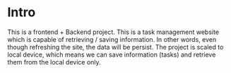 # Intro

This is a frontend + Backend project. This is a task management website which is capable of retrieving / saving information. In other words, even though refreshing the site, the data will be persist. The project is scaled to local device, which means we can save information (tasks) and retrieve them from the local device only.
